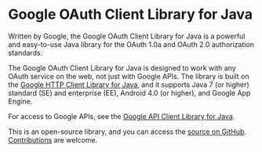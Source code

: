 # Google OAuth Client Library for Java

Written by Google, the Google OAuth Client Library for Java is a 
powerful and easy-to-use Java library for the OAuth 1.0a and OAuth 2.0
authorization standards.

The Google OAuth Client Library for Java is designed to work with any
OAuth service on the web, not just with Google APIs. The library is
built on the [Google HTTP Client Library for Java](https://github.com/googleapis/google-http-java-client),
and it supports Java 7 (or higher) standard (SE) and enterprise (EE), 
Android 4.0 (or higher), and Google App Engine.

For access to Google APIs, see the [Google API Client Library for Java](https://github.com/googleapis/google-api-java-client).

This is an open-source library, and you can access the [source on GitHub](https://github.com/googleapis/google-oauth-java-client). [Contributions](https://github.com/googleapis/google-oauth-java-client/blob/master/CONTRIBUTING.md) are welcome.